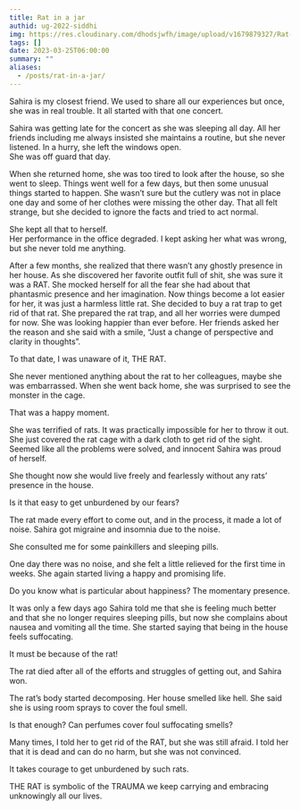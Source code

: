 ```yaml
---
title: Rat in a jar
authid: ug-2022-siddhi
img: https://res.cloudinary.com/dhodsjwfh/image/upload/v1679879327/Rat-in-jar_zze9le.png
tags: []
date: 2023-03-25T06:00:00
summary: ""
aliases:
  - /posts/rat-in-a-jar/
---
```


Sahira is my closest friend. We used to share all our experiences but once, she was in real trouble. It all started with that one concert.

Sahira was getting late for the concert as she was sleeping all day. All her friends including me always insisted she maintains a routine, but she never listened. In a hurry, she left the windows open. <br>
She was off guard that day.

When she returned home, she was too tired to look after the house, so she went to sleep. Things went well for a few days, but then some unusual things started to happen. She wasn’t sure but the cutlery was not in place one day and some of her clothes were missing the other day. That all felt strange, but she decided to ignore the facts and tried to act normal.

She kept all that to herself.<br>
Her performance in the office degraded. I kept asking her what was wrong, but she never told me anything.

After a few months, she realized that there wasn’t any ghostly presence in her house. As she discovered her favorite outfit full of shit, she was sure it was a RAT. She mocked herself for all the fear she had about that phantasmic presence and her imagination. Now things become a lot easier for her, it was just a harmless little rat. She decided to buy a rat trap to get rid of that rat. She prepared the rat trap, and all her worries were dumped for now. She was looking happier than ever before. Her friends asked her the reason and she said with a smile, “Just a change of perspective and clarity in thoughts”.

To that date, I was unaware of it, THE RAT.

She never mentioned anything about the rat to her colleagues, maybe she was embarrassed. When she went back home, she was surprised to see the monster in the cage.

That was a happy moment.

She was terrified of rats. It was practically impossible for her to throw it out. She just covered the rat cage with a dark cloth to get rid of the sight. Seemed like all the problems were solved, and innocent Sahira was proud of herself.

She thought now she would live freely and fearlessly without any rats’ presence in the house.

Is it that easy to get unburdened by our fears?

The rat made every effort to come out, and in the process, it made a lot of noise. Sahira got migraine and insomnia due to the noise.

She consulted me for some painkillers and sleeping pills.

One day there was no noise, and she felt a little relieved for the first time in weeks. She again started living a happy and promising life.

Do you know what is particular about happiness? The momentary presence.

It was only a few days ago Sahira told me that she is feeling much better and that she no longer requires sleeping pills, but now she complains about nausea and vomiting all the time. She started saying that being in the house feels suffocating.

It must be because of the rat!

The rat died after all of the efforts and struggles of getting out, and Sahira won.

The rat’s body started decomposing. Her house smelled like hell. She said she is using room sprays to cover the foul smell.

Is that enough? Can perfumes cover foul suffocating smells?

Many times, I told her to get rid of the RAT, but she was still afraid. I told her that it is dead and can do no harm, but she was not convinced.

It takes courage to get unburdened by such rats.

THE RAT is symbolic of the TRAUMA we keep carrying and embracing unknowingly all our lives.
